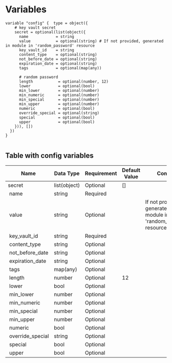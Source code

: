 # Variables

```
variable "config" {  type = object({
    # key vault secret
    secret = optional(list(object({
      name            = string
      value           = optional(string) # If not provided, generated in module in 'random_password' resource
      key_vault_id    = string
      content_type    = optional(string)
      not_before_date = optional(string)
      expiration_date = optional(string)
      tags            = optional(map(any))

      # random password
      length           = optional(number, 12)
      lower            = optional(bool)
      min_lower        = optional(number)
      min_numeric      = optional(number)
      min_special      = optional(number)
      min_upper        = optional(number)
      numeric          = optional(bool)
      override_special = optional(string)
      special          = optional(bool)
      upper            = optional(bool)
    })), [])
  })
}


```


## Table with config variables

| Name | Data Type | Requirement | Default Value | Comment |
| ------- | --------- | ----------- | ------------- | ------- |
|secret | list(object) | Optional | [] |  |
|&nbsp;name | string | Required |  |  |
|&nbsp;value | string | Optional |  |  If not provided, generated in module in 'random_password' resource |
|&nbsp;key_vault_id | string | Required |  |  |
|&nbsp;content_type | string | Optional |  |  |
|&nbsp;not_before_date | string | Optional |  |  |
|&nbsp;expiration_date | string | Optional |  |  |
|&nbsp;tags | map(any) | Optional |  |  |
|&nbsp;length | number | Optional |  12 |  |
|&nbsp;lower | bool | Optional |  |  |
|&nbsp;min_lower | number | Optional |  |  |
|&nbsp;min_numeric | number | Optional |  |  |
|&nbsp;min_special | number | Optional |  |  |
|&nbsp;min_upper | number | Optional |  |  |
|&nbsp;numeric | bool | Optional |  |  |
|&nbsp;override_special | string | Optional |  |  |
|&nbsp;special | bool | Optional |  |  |
|&nbsp;upper | bool | Optional |  |  |


